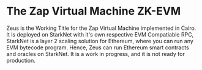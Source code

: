 # The Zap Virtual Machine ZK-EVM
Zeus is the Working Title for the Zap Virtual Machine implemented in Cairo. 
It is deployed on StarkNet with it's own respective EVM Compatiable RPC, StarkNet is a layer 2 scaling solution for Ethereum,
where you can run any EVM bytecode program. Hence, Zeus can run Ethereum smart contracts and oracles on StarkNet.
It is a work in progress, and it is not ready for production.
